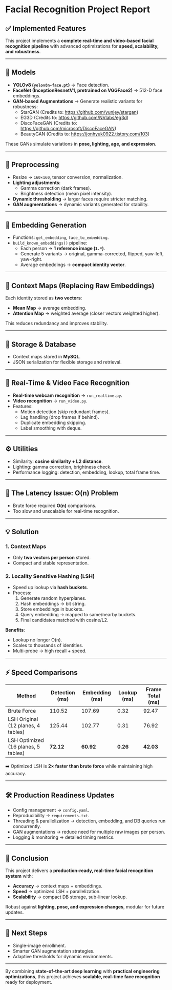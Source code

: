 # Facial Recognition Project Report  

## ✅ Implemented Features  
This project implements a **complete real-time and video-based facial recognition pipeline** with advanced optimizations for **speed, scalability, and robustness**.  

---

## 🔹 Models  
- **YOLOv8 (`yolov8n-face.pt`)** → Face detection.  
- **FaceNet (InceptionResnetV1, pretrained on VGGFace2)** → 512-D face embeddings.  
- **GAN-based Augmentations** → Generate realistic variants for robustness:  
  - StarGAN  (Credits to: https://github.com/yunjey/stargan)
  - EG3D  (Credits to: https://github.com/NVlabs/eg3d)
  - DiscoFaceGAN  (Credits to: https://github.com/microsoft/DiscoFaceGAN)
  - BeautyGAN  (Credits to: https://jonhyuk0922.tistory.com/103)

These GANs simulate variations in **pose, lighting, age, and expression**.  

---

## 🔹 Preprocessing  
- Resize → `160×160`, tensor conversion, normalization.  
- **Lighting adjustments**:  
  - Gamma correction (dark frames).  
  - Brightness detection (mean pixel intensity).  
- **Dynamic thresholding** → larger faces require stricter matching.  
- **GAN augmentations** → dynamic variants generated for stability.  

---

## 🔹 Embedding Generation  
- Functions: `get_embedding`, `face_to_embedding`.  
- `build_known_embeddings()` pipeline:  
  - Each person → **1 reference image (`1.*`)**.  
  - Generate 5 variants → original, gamma-corrected, flipped, yaw-left, yaw-right.  
  - Average embeddings → **compact identity vector**.  

---

## 🔹 Context Maps (Replacing Raw Embeddings)  
Each identity stored as **two vectors**:  
- **Mean Map** → average embedding.  
- **Attention Map** → weighted average (closer vectors weighted higher).  

This reduces redundancy and improves stability.  

---

## 🔹 Storage & Database  
- Context maps stored in **MySQL**.  
- JSON serialization for flexible storage and retrieval.  

---

## 🎥 Real-Time & Video Face Recognition  
- **Real-time webcam recognition** → `run_realtime.py`.  
- **Video recognition** → `run_video.py`.  
- Features:  
  - Motion detection (skip redundant frames).  
  - Lag handling (drop frames if behind).  
  - Duplicate embedding skipping.  
  - Label smoothing with deque.  

---

## ⚙️ Utilities  
- Similarity: **cosine similarity + L2 distance**.  
- Lighting: gamma correction, brightness check.  
- Performance logging: detection, embedding, lookup, total frame time.  

---

## 🚧 The Latency Issue: O(n) Problem  
- Brute force required **O(n)** comparisons.  
- Too slow and unscalable for real-time recognition.  

---

## 💡 Solution  

### 1. Context Maps  
- Only **two vectors per person** stored.  
- Compact and stable representation.  

### 2. Locality Sensitive Hashing (LSH)  
- Speed up lookup via **hash buckets**.  
- Process:  
  1. Generate random hyperplanes.  
  2. Hash embeddings → bit string.  
  3. Store embeddings in buckets.  
  4. Query embedding → mapped to same/nearby buckets.  
  5. Final candidates matched with cosine/L2.  

**Benefits**:  
- Lookup no longer O(n).  
- Scales to thousands of identities.  
- Multi-probe → high recall + speed.  

---

## ⚡ Speed Comparisons  

| Method        | Detection (ms) | Embedding (ms) | Lookup (ms) | Frame Total (ms) |
|---------------|----------------|----------------|-------------|------------------|
| Brute Force   | 110.52         | 107.69         | 0.32        | 92.47            |
| LSH Original (12 planes, 4 tables) | 125.44 | 102.77 | 0.31 | 76.92 |
| LSH Optimized (16 planes, 5 tables) | **72.12** | **60.92** | **0.26** | **42.03** |

➡️ Optimized LSH is **2× faster than brute force** while maintaining high accuracy.  

---

## 🛠️ Production Readiness Updates  
- Config management → `config.yaml`.  
- Reproducibility → `requirements.txt`.  
- Threading & parallelization → detection, embedding, and DB queries run concurrently.  
- GAN augmentations → reduce need for multiple raw images per person.  
- Logging & monitoring → detailed timing metrics.  

---

## 📌 Conclusion  
This project delivers a **production-ready, real-time facial recognition system** with:  
- **Accuracy** → context maps + embeddings.  
- **Speed** → optimized LSH + parallelization.  
- **Scalability** → compact DB storage, sub-linear lookup.  

Robust against **lighting, pose, and expression changes**, modular for future updates.  

---

## 🚀 Next Steps  
- Single-image enrollment.  
- Smarter GAN augmentation strategies.  
- Adaptive thresholds for dynamic environments.  

---

By combining **state-of-the-art deep learning** with **practical engineering optimizations**, this project achieves **scalable, real-time face recognition** ready for deployment.  
